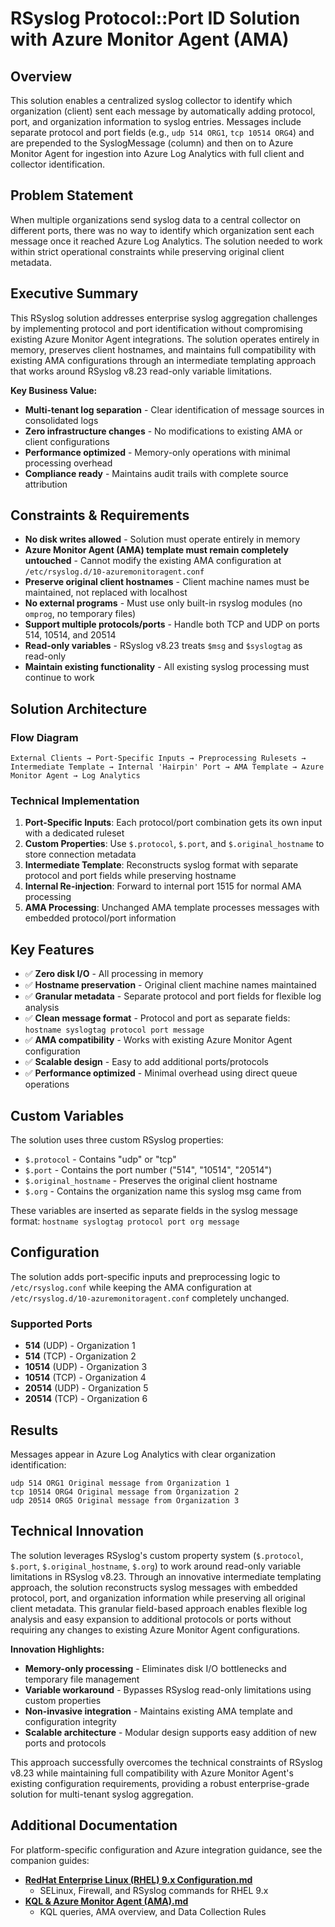 # RSyslog Protocol::Port ID Solution with Azure Monitor Agent (AMA)

## Overview
This solution enables a centralized syslog collector to identify which organization (client) sent each message by automatically adding protocol, port, and organization information to syslog entries. Messages include separate protocol and port fields (e.g., `udp 514 ORG1`, `tcp 10514 ORG4`) and are prepended to the SyslogMessage (column) and then on to Azure Monitor Agent for ingestion into Azure Log Analytics with full client and collector identification.

## Problem Statement
When multiple organizations send syslog data to a central collector on different ports, there was no way to identify which organization sent each message once it reached Azure Log Analytics. The solution needed to work within strict operational constraints while preserving original client metadata.

## Executive Summary
This RSyslog solution addresses enterprise syslog aggregation challenges by implementing protocol and port identification without compromising existing Azure Monitor Agent integrations. The solution operates entirely in memory, preserves client hostnames, and maintains full compatibility with existing AMA configurations through an intermediate templating approach that works around RSyslog v8.23 read-only variable limitations.

**Key Business Value:**
- **Multi-tenant log separation** - Clear identification of message sources in consolidated logs
- **Zero infrastructure changes** - No modifications to existing AMA or client configurations
- **Performance optimized** - Memory-only operations with minimal processing overhead
- **Compliance ready** - Maintains audit trails with complete source attribution

## Constraints & Requirements
- **No disk writes allowed** - Solution must operate entirely in memory
- **Azure Monitor Agent (AMA) template must remain completely untouched** - Cannot modify the existing AMA configuration at `/etc/rsyslog.d/10-azuremonitoragent.conf`
- **Preserve original client hostnames** - Client machine names must be maintained, not replaced with localhost
- **No external programs** - Must use only built-in rsyslog modules (no `omprog`, no temporary files)
- **Support multiple protocols/ports** - Handle both TCP and UDP on ports 514, 10514, and 20514
- **Read-only variables** - RSyslog v8.23 treats `$msg` and `$syslogtag` as read-only
- **Maintain existing functionality** - All existing syslog processing must continue to work

## Solution Architecture

### Flow Diagram
```
External Clients → Port-Specific Inputs → Preprocessing Rulesets → Intermediate Template → Internal 'Hairpin' Port → AMA Template → Azure Monitor Agent → Log Analytics
```

### Technical Implementation
1. **Port-Specific Inputs**: Each protocol/port combination gets its own input with a dedicated ruleset
2. **Custom Properties**: Use `$.protocol`, `$.port`, and `$.original_hostname` to store connection metadata
3. **Intermediate Template**: Reconstructs syslog format with separate protocol and port fields while preserving hostname
4. **Internal Re-injection**: Forward to internal port 1515 for normal AMA processing
5. **AMA Processing**: Unchanged AMA template processes messages with embedded protocol/port information

## Key Features
- ✅ **Zero disk I/O** - All processing in memory
- ✅ **Hostname preservation** - Original client machine names maintained  
- ✅ **Granular metadata** - Separate protocol and port fields for flexible log analysis
- ✅ **Clean message format** - Protocol and port as separate fields: `hostname syslogtag protocol port message`
- ✅ **AMA compatibility** - Works with existing Azure Monitor Agent configuration
- ✅ **Scalable design** - Easy to add additional ports/protocols
- ✅ **Performance optimized** - Minimal overhead using direct queue operations

## Custom Variables
The solution uses three custom RSyslog properties:
- `$.protocol` - Contains "udp" or "tcp"
- `$.port` - Contains the port number ("514", "10514", "20514")
- `$.original_hostname` - Preserves the original client hostname
- `$.org` - Contains the organization name this syslog msg came from

These variables are inserted as separate fields in the syslog message format: `hostname syslogtag protocol port org message`

## Configuration
The solution adds port-specific inputs and preprocessing logic to `/etc/rsyslog.conf` while keeping the AMA configuration at `/etc/rsyslog.d/10-azuremonitoragent.conf` completely unchanged.

### Supported Ports
- **514** (UDP) - Organization 1
- **514** (TCP) - Organization 2
- **10514** (UDP) - Organization 3  
- **10514** (TCP) - Organization 4  
- **20514** (UDP) - Organization 5 
- **20514** (TCP) - Organization 6

## Results
Messages appear in Azure Log Analytics with clear organization identification:
```
udp 514 ORG1 Original message from Organization 1
tcp 10514 ORG4 Original message from Organization 2
udp 20514 ORG5 Original message from Organization 3
```

## Technical Innovation
The solution leverages RSyslog's custom property system (`$.protocol`, `$.port`, `$.original_hostname`, `$.org`) to work around read-only variable limitations in RSyslog v8.23. Through an innovative intermediate templating approach, the solution reconstructs syslog messages with embedded protocol, port, and organization information while preserving all original client metadata. This granular field-based approach enables flexible log analysis and easy expansion to additional protocols or ports without requiring any changes to existing Azure Monitor Agent configurations.

**Innovation Highlights:**
- **Memory-only processing** - Eliminates disk I/O bottlenecks and temporary file management
- **Variable workaround** - Bypasses RSyslog read-only limitations using custom properties
- **Non-invasive integration** - Maintains existing AMA template and configuration integrity
- **Scalable architecture** - Modular design supports easy addition of new ports and protocols

This approach successfully overcomes the technical constraints of RSyslog v8.23 while maintaining full compatibility with Azure Monitor Agent's existing configuration requirements, providing a robust enterprise-grade solution for multi-tenant syslog aggregation.

## Additional Documentation

For platform-specific configuration and Azure integration guidance, see the companion guides:

- **[RedHat Enterprise Linux (RHEL) 9.x Configuration.md](docs/RedHat%20Enterprise%20Linux%20(RHEL)%209.x%20Configuration.md)**
  - SELinux, Firewall, and RSyslog commands for RHEL 9.x
- **[KQL & Azure Monitor Agent (AMA).md](docs/KQL%20&%20Azure%20Monitor%20Agent%20(AMA).md)**
  - KQL queries, AMA overview, and Data Collection Rules


